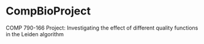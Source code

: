 # CompBioProject
COMP 790-166 Project: Investigating the effect of different quality functions in the Leiden algorithm
